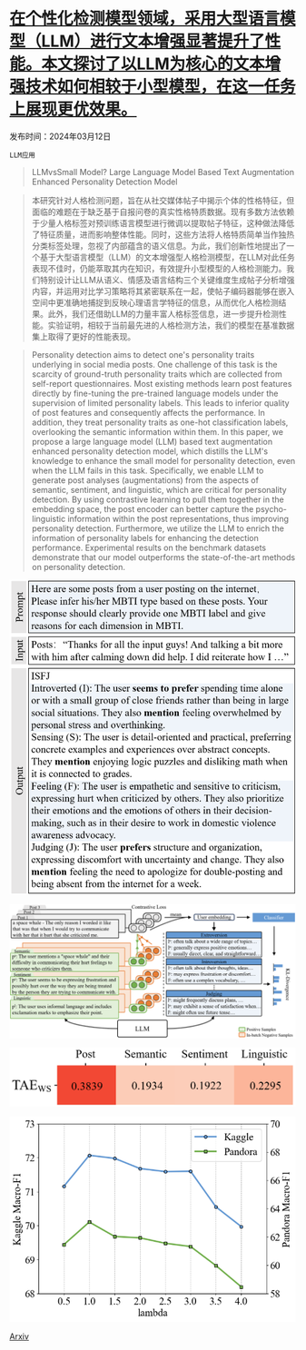 # [在个性化检测模型领域，采用大型语言模型（LLM）进行文本增强显著提升了性能。本文探讨了以LLM为核心的文本增强技术如何相较于小型模型，在这一任务上展现更优效果。](https://arxiv.org/abs/2403.07581)

发布时间：2024年03月12日

`LLM应用`

> LLMvsSmall Model? Large Language Model Based Text Augmentation Enhanced Personality Detection Model

> 本研究针对人格检测问题，旨在从社交媒体帖子中揭示个体的性格特征，但面临的难题在于缺乏基于自报问卷的真实性格特质数据。现有多数方法依赖于少量人格标签对预训练语言模型进行微调以提取帖子特征，这种做法降低了特征质量，进而影响整体性能。同时，这些方法将人格特质简单当作独热分类标签处理，忽视了内部蕴含的语义信息。为此，我们创新性地提出了一个基于大型语言模型（LLM）的文本增强型人格检测模型，在LLM对此任务表现不佳时，仍能萃取其内在知识，有效提升小型模型的人格检测能力。我们特别设计让LLM从语义、情感及语言结构三个关键维度生成帖子分析增强内容，并运用对比学习策略将其紧密联系在一起，使帖子编码器能够在嵌入空间中更准确地捕捉到反映心理语言学特征的信息，从而优化人格检测结果。此外，我们还借助LLM的力量丰富人格标签信息，进一步提升检测性能。实验证明，相较于当前最先进的人格检测方法，我们的模型在基准数据集上取得了更好的性能表现。

> Personality detection aims to detect one's personality traits underlying in social media posts. One challenge of this task is the scarcity of ground-truth personality traits which are collected from self-report questionnaires. Most existing methods learn post features directly by fine-tuning the pre-trained language models under the supervision of limited personality labels. This leads to inferior quality of post features and consequently affects the performance. In addition, they treat personality traits as one-hot classification labels, overlooking the semantic information within them. In this paper, we propose a large language model (LLM) based text augmentation enhanced personality detection model, which distills the LLM's knowledge to enhance the small model for personality detection, even when the LLM fails in this task. Specifically, we enable LLM to generate post analyses (augmentations) from the aspects of semantic, sentiment, and linguistic, which are critical for personality detection. By using contrastive learning to pull them together in the embedding space, the post encoder can better capture the psycho-linguistic information within the post representations, thus improving personality detection. Furthermore, we utilize the LLM to enrich the information of personality labels for enhancing the detection performance. Experimental results on the benchmark datasets demonstrate that our model outperforms the state-of-the-art methods on personality detection.

![在个性化检测模型领域，采用大型语言模型（LLM）进行文本增强显著提升了性能。本文探讨了以LLM为核心的文本增强技术如何相较于小型模型，在这一任务上展现更优效果。](../../../paper_images/2403.07581/CR_GPT_case.png)

![在个性化检测模型领域，采用大型语言模型（LLM）进行文本增强显著提升了性能。本文探讨了以LLM为核心的文本增强技术如何相较于小型模型，在这一任务上展现更优效果。](../../../paper_images/2403.07581/CR_main.png)

![在个性化检测模型领域，采用大型语言模型（LLM）进行文本增强显著提升了性能。本文探讨了以LLM为核心的文本增强技术如何相较于小型模型，在这一任务上展现更优效果。](../../../paper_images/2403.07581/CR_weight.png)

![在个性化检测模型领域，采用大型语言模型（LLM）进行文本增强显著提升了性能。本文探讨了以LLM为核心的文本增强技术如何相较于小型模型，在这一任务上展现更优效果。](../../../paper_images/2403.07581/CR_output.png)

[Arxiv](https://arxiv.org/abs/2403.07581)